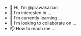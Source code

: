 - 👋 Hi, I’m @prawakazian
- 👀 I’m interested in ...
- 🌱 I’m currently learning ...
- 💞️ I’m looking to collaborate on ...
- 📫 How to reach me ...

<!---
prawakazian/prawakazian is a ✨ special ✨ repository because its `README.md` (this file) appears on your GitHub profile.
You can click the Preview link to take a look at your changes.
--->
